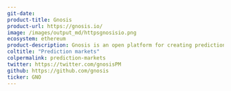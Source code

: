 ```yaml
---
git-date:
product-title: Gnosis
product-url: https://gnosis.io/
image: /images/output_md/httpsgnosisio.png
ecosystem: ethereum
product-description: Gnosis is an open platform for creating prediction market applications on the Ethereum protocol.
coltitle: "Prediction markets"
colpermalink: prediction-markets
twitter: https://twitter.com/gnosisPM
github: https://github.com/gnosis
ticker: GNO
---
```


